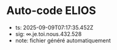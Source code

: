 # Auto-code ELIOS
- ts: 2025-09-09T07:17:35.452Z
- sig: ∞.je.toi.nous.432.528
- note: fichier généré automatiquement